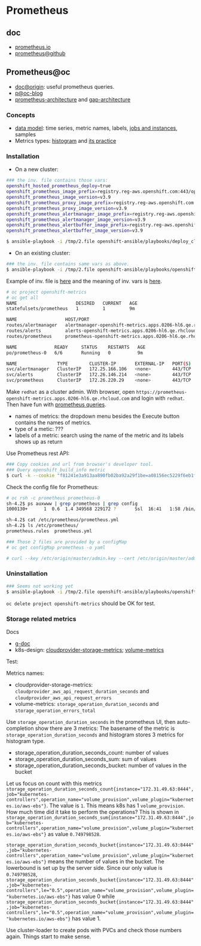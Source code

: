 # Prometheus

## doc

* [prometheus.io](https://prometheus.io/)
* [prometheus@github](https://github.com/prometheus)


## Prometheus@oc

* [doc@origin](https://github.com/openshift/origin/tree/master/examples/prometheus): useful prometheus queries.
* [p@oc-blog](https://blog.openshift.com/tag/prometheus/)
* [prometheus-architecture](https://prometheus.io/docs/introduction/overview/#architecture) and [gap-architecture](https://blog.openshift.com/monitoring-openshift-three-tools/)

### Concepts

* [data model](https://prometheus.io/docs/concepts/data_model/): time series, metric names, labels, [jobs and instances](https://prometheus.io/docs/concepts/jobs_instances/), samples
* Metrics types: [histogram](https://prometheus.io/docs/concepts/metric_types/#histogram) and [its practice](https://prometheus.io/docs/practices/histograms/)

### Installation

* On a new cluster:

```sh
### the inv. file contains those vars:
openshift_hosted_prometheus_deploy=true
openshift_prometheus_image_prefix=registry.reg-aws.openshift.com:443/openshift3/
openshift_prometheus_image_version=v3.9
openshift_prometheus_proxy_image_prefix=registry.reg-aws.openshift.com:443/openshift3/
openshift_prometheus_proxy_image_version=v3.9
openshift_prometheus_alertmanager_image_prefix=registry.reg-aws.openshift.com:443/openshift3/
openshift_prometheus_alertmanager_image_version=v3.9
openshift_prometheus_alertbuffer_image_prefix=registry.reg-aws.openshift.com:443/openshift3/
openshift_prometheus_alertbuffer_image_version=v3.9

$ ansible-playbook -i /tmp/2.file openshift-ansible/playbooks/deploy_cluster.yml
```

* On an existing cluster:

```sh
### the inv. file contains same vars as above.
$ ansible-playbook -i /tmp/2.file openshift-ansible/playbooks/openshift-prometheus/config.yml
```

Example of inv. file is [here](https://github.com/openshift/openshift-ansible/tree/master/roles/openshift_prometheus) and the meaning of inv. vars is [here](https://github.com/openshift/openshift-ansible/blob/master/inventory/hosts.example).

```sh
# oc project openshift-metrics
# oc get all
NAME                      DESIRED   CURRENT   AGE
statefulsets/prometheus   1         1         9m

NAME                  HOST/PORT                                                     PATH      SERVICES       PORT      TERMINATION   WILDCARD
routes/alertmanager   alertmanager-openshift-metrics.apps.0206-hl6.qe.rhcloud.com             alertmanager   <all>     reencrypt     None
routes/alerts         alerts-openshift-metrics.apps.0206-hl6.qe.rhcloud.com                   alerts         <all>     reencrypt     None
routes/prometheus     prometheus-openshift-metrics.apps.0206-hl6.qe.rhcloud.com               prometheus     <all>     reencrypt     None

NAME              READY     STATUS    RESTARTS   AGE
po/prometheus-0   6/6       Running   0          9m

NAME               TYPE        CLUSTER-IP       EXTERNAL-IP   PORT(S)   AGE
svc/alertmanager   ClusterIP   172.25.166.106   <none>        443/TCP   9m
svc/alerts         ClusterIP   172.26.146.214   <none>        443/TCP   9m
svc/prometheus     ClusterIP   172.26.220.29    <none>        443/TCP   9m

```

Make `redhat` as a cluster admin. With browser, open `https://prometheus-openshift-metrics.apps.0206-hl6.qe.rhcloud.com` and login with `redhat`. Then have fun with [prometheus queries](https://github.com/hongkailiu/svt-case-doc/blob/master/learn/prometheus.md).

* names of metrics: the dropdown menu besides the Execute button contains the names of metrics.
* type of a metic: ???
* labels of a metric: search using the name of the metric and its labels shows up as return

Use Prometheus rest API:

```sh
### Copy cookies and url from browser's developer tool.
### Query openshift_build_info metric
$ curl -k --cookie "f81241e3a913aa890fb02ba92a29f1be=a08156ec5229f6eb1fda52ff623fdbfc; _oauth_proxy=cmVkaGF0QGNsdXN0ZXIubG9jYWw=|1517942370|9TAlGQ4L1j3oI5rsgutBwDpRrUI=" "https://prometheus-openshift-metrics.apps.0206-hl6.qe.rhcloud.com/api/v1/query_range?query=openshift_build_info&start=1517943409.293&end=1518029809.293&step=345&_=1517942400799"
```

Check the config file for Prometheus:

```sh
# oc rsh -c prometheus prometheus-0
sh-4.2$ ps auxwww | grep prometheus | grep config
1000130+      1  0.6  1.4 349568 229172 ?       Ssl  16:41   1:58 /bin/prometheus --storage.tsdb.retention=6h --config.file=/etc/prometheus/prometheus.yml --web.listen-address=localhost:9090

sh-4.2$ cat /etc/prometheus/prometheus.yml
sh-4.2$ ls /etc/prometheus/
prometheus.rules  prometheus.yml

### Those 2 files are provided by a configMap
# oc get configMap prometheus -o yaml

# curl --key /etc/origin/master/admin.key --cert /etc/origin/master/admin.crt -k https://127.0.0.1:8444/metrics
```

### Uninstallation

```sh
### Seems not working yet
$ ansible-playbook -i /tmp/2.file openshift-ansible/playbooks/openshift-prometheus/uninstall.yml
```

`oc delete project openshift-metrics` should be OK for test.

### Storage related metrics
Docs

* [g-doc](https://docs.google.com/document/d/1Fh0T60T_y888LsRwC51CQHO75b2IZ3A34ZQS71s_F0g/edit#heading=h.ys6pjpbasqdu)
* k8s-design: [cloudprovider-storage-metrics](https://github.com/kubernetes/community/blob/master/contributors/design-proposals/cloud-provider/cloudprovider-storage-metrics.md); [volume-metrics](https://github.com/kubernetes/community/blob/master/contributors/design-proposals/storage/volume-metrics.md)

Test:

Metrics names: 

* cloudprovider-storage-metrics: `cloudprovider_aws_api_request_duration_seconds` and `cloudprovider_aws_api_request_errors`
* volume-metrics: `storage_operation_duration_seconds` and `storage_operation_errors_total`
  
Use `storage_operation_duration_seconds` in the prometheus UI, then auto-completion show there are 3 metrics: The basename of the metric is `storage_operation_duration_seconds` and histogram stores 3 metrics for histogram type.

* storage_operation_duration_seconds_count: number of values
* storage_operation_duration_seconds_sum: sum of values
* storage_operation_duration_seconds_bucket: number of values in the bucket

Let us focus on count with this metrics `storage_operation_duration_seconds_count{instance="172.31.49.63:8444",job="kubernetes-controllers",operation_name="volume_provision",volume_plugin="kubernetes.io/aws-ebs"}`. The value is `1`. This means k8s has 1 `volume_provision`. How much time did it take to perform the operations?  This is shown in `storage_operation_duration_seconds_sum{instance="172.31.49.63:8444",job="kubernetes-controllers",operation_name="volume_provision",volume_plugin="kubernetes.io/aws-ebs"}` as value `0.749798528`.

`storage_operation_duration_seconds_bucket{instance="172.31.49.63:8444",job="kubernetes-controllers",operation_name="volume_provision",volume_plugin="kubernetes.io/aws-ebs"}` means the number of values in the bucket. The lowerbound is set up by the server side. Since our only value is `0.749798528`, `storage_operation_duration_seconds_bucket{instance="172.31.49.63:8444",job="kubernetes-controllers",le="0.5",operation_name="volume_provision",volume_plugin="kubernetes.io/aws-ebs"}` has value 0 while `storage_operation_duration_seconds_bucket{instance="172.31.49.63:8444",job="kubernetes-controllers",le="0.5",operation_name="volume_provision",volume_plugin="kubernetes.io/aws-ebs"}` has value 1.

Use cluster-loader to create pods with PVCs and check those numbers again. Things start to make sense.
